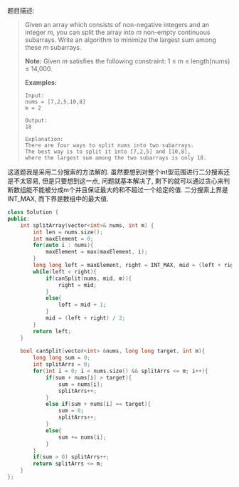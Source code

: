 题目描述:

> Given an array which consists of non-negative integers and an integer *m*, you can split the array into *m* non-empty continuous subarrays. Write an algorithm to minimize the largest sum among these *m* subarrays.
>
> **Note:**
> Given *m* satisfies the following constraint: 1 ≤ m ≤ length(nums) ≤ 14,000.
>
> **Examples:**
>
> ```
> Input:
> nums = [7,2,5,10,8]
> m = 2
>
> Output:
> 18
>
> Explanation:
> There are four ways to split nums into two subarrays.
> The best way is to split it into [7,2,5] and [10,8],
> where the largest sum among the two subarrays is only 18.
> ```

这道题我是采用二分搜索的方法解的. 虽然要想到对整个int型范围进行二分搜索还是不太容易, 但是只要想到这一点, 问题就基本解决了, 剩下的就可以通过贪心来判断数组能不能被分成m个并且保证最大的和不超过一个给定的值. 二分搜索上界是INT_MAX, 而下界是数组中的最大值.

```c++
class Solution {
public:
    int splitArray(vector<int>& nums, int m) {
        int len = nums.size();
        int maxElement = 0;
        for(auto i : nums){
            maxElement = max(maxElement, i);
        }
        long long left = maxElement, right = INT_MAX, mid = (left + right) / 2;
        while(left < right){
            if(canSplit(nums, mid, m)){
                right = mid;
            }
            else{
                left = mid + 1;
            }
            mid = (left + right) / 2;
        }
        return left;
    }
    
    bool canSplit(vector<int> &nums, long long target, int m){
        long long sum = 0;
        int splitArrs = 0;
        for(int i = 0; i < nums.size() && splitArrs <= m; i++){
            if(sum + nums[i] > target){
                sum = nums[i];
                splitArrs++;
            }
            else if(sum + nums[i] == target){
                sum = 0;
                splitArrs++;
            }
            else{
                sum += nums[i];
            }
        }
        if(sum > 0) splitArrs++;
        return splitArrs <= m;
    }
};
```

